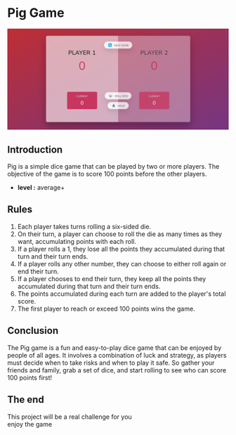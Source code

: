# Pig Game
![Pig Game](./assets/image/Pig%20Game%20Demo.png)
## Introduction
Pig is a simple dice game that can be played by two or more players. The objective of the game is to score 100 points before the other players.
- **level :** average+

## Rules
1. Each player takes turns rolling a six-sided die.
2. On their turn, a player can choose to roll the die as many times as they want, accumulating points with each roll.
3. If a player rolls a 1, they lose all the points they accumulated during that turn and their turn ends.
4. If a player rolls any other number, they can choose to either roll again or end their turn.
5. If a player chooses to end their turn, they keep all the points they accumulated during that turn and their turn ends.
6. The points accumulated during each turn are added to the player's total score.
7. The first player to reach or exceed 100 points wins the game.

## Conclusion
The Pig game is a fun and easy-to-play dice game that can be enjoyed by people of all ages. It involves a combination of luck and strategy, as players must decide when to take risks and when to play it safe. So gather your friends and family, grab a set of dice, and start rolling to see who can score 100 points first!

## The end 
This project will be a real challenge for you
<br>
enjoy the game 